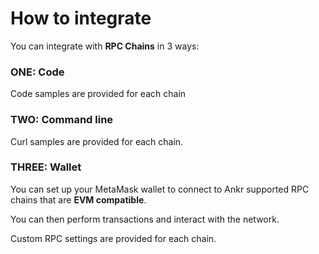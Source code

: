 # How to integrate

You can integrate with **RPC Chains** in 3 ways:

### ONE: Code

Code samples are provided for each chain

### TWO: Command line

Curl samples are provided for each chain.

### THREE: Wallet

You can set up your MetaMask wallet to connect to Ankr supported RPC chains that are **EVM compatible**.

You can then perform transactions and interact with the network.

Custom RPC settings are provided for each chain.
